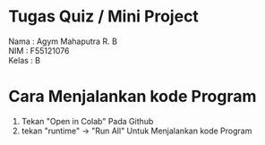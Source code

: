 # Tugas Quiz / Mini Project

Nama  : Agym Mahaputra R. B <br>
NIM   : F55121076 <br>
Kelas : B <br>

# Cara Menjalankan kode Program 
1. Tekan "Open in Colab" Pada Github<br>
2. tekan "runtime" -> "Run All" Untuk Menjalankan kode Program
